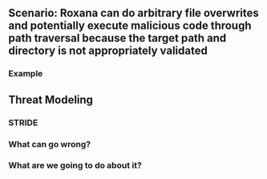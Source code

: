## Scenario: Roxana can do arbitrary file overwrites and potentially execute malicious code through path traversal because the target path and directory is not appropriately validated

### Example

## Threat Modeling

### STRIDE

### What can go wrong?

### What are we going to do about it?